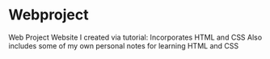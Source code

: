# Webproject
Web Project
Website I created via tutorial:
Incorporates HTML and CSS
Also includes some of my own personal notes for learning HTML and CSS
